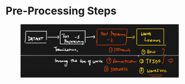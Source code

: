# Pre-Processing Steps

<figure><img src="../.gitbook/assets/image (3) (1) (1) (1) (1).png" alt=""><figcaption></figcaption></figure>
